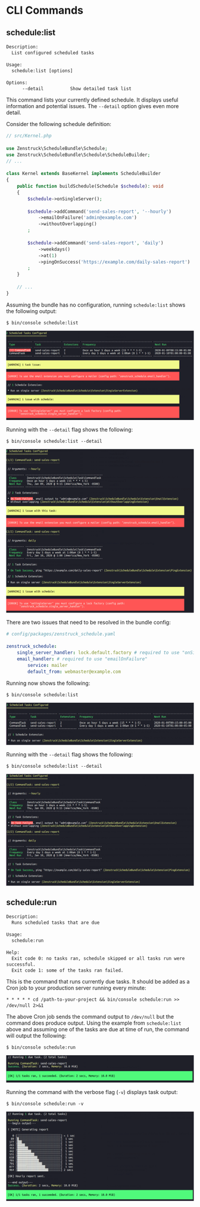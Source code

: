 # CLI Commands

## schedule:list

```
Description:
  List configured scheduled tasks

Usage:
  schedule:list [options]

Options:
      --detail          Show detailed task list
```

This command lists your currently defined schedule. It displays useful information
and potential issues. The `--detail` option gives even more detail.

Consider the following schedule definition:

```php
// src/Kernel.php

use Zenstruck\ScheduleBundle\Schedule;
use Zenstruck\ScheduleBundle\Schedule\ScheduleBuilder;
// ...

class Kernel extends BaseKernel implements ScheduleBuilder
{
    public function buildSchedule(Schedule $schedule): void
    {
        $schedule->onSingleServer();
        
        $schedule->addCommand('send-sales-report', '--hourly')
            ->emailOnFailure('admin@example.com')
            ->withoutOverlapping()
        ;

        $schedule->addCommand('send-sales-report', 'daily')
            ->weekdays()
            ->at(1)
            ->pingOnSuccess('https://example.com/daily-sales-report')
        ;
    }

    // ...
}
```

Assuming the bundle has no configuration, running `schedule:list` shows the following output:

```console
$ bin/console schedule:list
```

![schedule:list with issues](images/schedule-list_issues.png)

Running with the `--detail` flag shows the following:

```console
$ bin/console schedule:list --detail
```

![schedule:list --detail with issues](images/schedule-list-detail_issues.png)

There are two issues that need to be resolved in the bundle config:

```yaml
# config/packages/zenstruck_schedule.yaml

zenstruck_schedule:
    single_server_handler: lock.default.factory # required to use "onSingleServer"
    email_handler: # required to use "emailOnFailure"
        service: mailer
        default_from: webmaster@example.com
```

Running now shows the following:

```console
$ bin/console schedule:list
```

![schedule:list](images/schedule-list.png)

Running with the `--detail` flag shows the following:

```console
$ bin/console schedule:list --detail
```

![schedule:list --detail](images/schedule-list-detail.png)

## schedule:run

```
Description:
  Runs scheduled tasks that are due

Usage:
  schedule:run

Help:
  Exit code 0: no tasks ran, schedule skipped or all tasks run were successful.
  Exit code 1: some of the tasks ran failed.
```

This is the command that runs currently due tasks. It should be added as a Cron
job to your production server running every minute:

```
* * * * * cd /path-to-your-project && bin/console schedule:run >> /dev/null 2>&1
```

The above Cron job sends the command output to `/dev/null` but the command does
produce output. Using the example from `schedule:list` above and assuming one of the
tasks are due at time of run, the command will output the following:

```console
$ bin/console schedule:run
```

![schedule:run](images/schedule-run.png)

Running the command with the verbose flag (`-v`) displays task output:

```console
$ bin/console schedule:run -v
```

![schedule:run -v](images/schedule-run-v.png)
